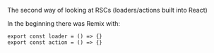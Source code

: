 The second way of looking at RSCs (loaders/actions built into React)

In the beginning there was Remix with:

```tsx
export const loader = () => {}
export const action = () => {}
```
